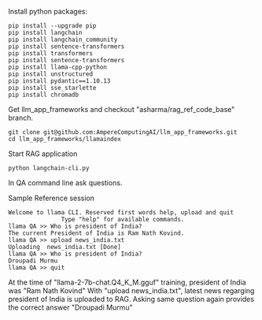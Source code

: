 Install python packages:

```
pip install --upgrade pip
pip install langchain
pip install langchain_community
pip install sentence-transformers
pip install transformers
pip install sentence-transformers
pip install llama-cpp-python
pip install unstructured
pip install pydantic==1.10.13
pip install sse_starlette
pip install chromadb
```
Get llm_app_frameworks and checkout "asharma/rag_ref_code_base" branch.
```
git clone git@github.com:AmpereComputingAI/llm_app_frameworks.git
cd llm_app_frameworks/llamaindex
``` 

Start RAG application
```
python langchain-cli.py
```

In QA command line ask questions.

Sample Reference session

```
Welcome to llama CLI. Reserved first words help, upload and quit
               Type "help" for available commands.
llama QA >> Who is president of India?
The current President of India is Ram Nath Kovind.
llama QA >> upload news_india.txt
Uploading  news_india.txt [Done]
llama QA >> Who is president of India?
Droupadi Murmu
llama QA >> quit
```

At the time of "llama-2-7b-chat.Q4_K_M.gguf" training, president of India was "Ram Nath Kovind"
With "upload news_india.txt", latest news regarging president of India is uploaded to RAG.
Asking same question again provides the correct answer "Droupadi Murmu"
 
